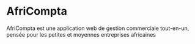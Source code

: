 # AfriCompta
AfriCompta est une application web de gestion commerciale tout-en-un, pensée pour les petites et moyennes entreprises africaines

